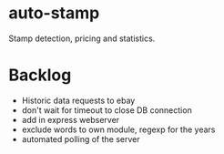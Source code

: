 # auto-stamp
Stamp detection, pricing and statistics.

# Backlog
- Historic data requests to ebay
- don't wait for timeout to close DB connection
- add in express webserver
- exclude words to own module, regexp for the years
- automated polling of the server
